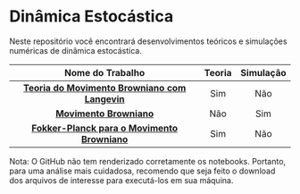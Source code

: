 # Dinâmica Estocástica

Neste repositório você encontrará desenvolvimentos teóricos e simulações numéricas de dinâmica estocástica.

Nome do Trabalho | Teoria | Simulação
|     :---:      |     :---:      |     :---:      | 
[**Teoria do Movimento Browniano com Langevin**](https://rawgit.com/CaioDallaqua/Dinamica_Estocastica/master/HTML/Teoria_do_Movimento_Browniano_com_Langevin.html) | Sim | Não
[**Movimento Browniano**](https://rawgit.com/CaioDallaqua/Dinamica_Estocastica/master/HTML/MovimentoBrowniano.html)| Não | Sim
<a href="https://rawgit.com/CaioDallaqua/Dinamica_Estocastica/master/HTML/Fokker-Planck_Movimento_Browniano.html">**Fokker-Planck para o Movimento Browniano**</a>| Sim | Não

Nota: O GitHub não tem renderizado corretamente os notebooks. Portanto, para uma análise mais cuidadosa, recomendo que seja feito o download dos arquivos de interesse para executá-los em sua máquina.

